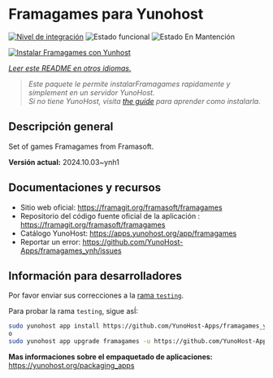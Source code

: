 <!--
Este archivo README esta generado automaticamente<https://github.com/YunoHost/apps/tree/master/tools/readme_generator>
No se debe editar a mano.
-->

# Framagames para Yunohost

[![Nivel de integración](https://dash.yunohost.org/integration/framagames.svg)](https://ci-apps.yunohost.org/ci/apps/framagames/) ![Estado funcional](https://ci-apps.yunohost.org/ci/badges/framagames.status.svg) ![Estado En Mantención](https://ci-apps.yunohost.org/ci/badges/framagames.maintain.svg)

[![Instalar Framagames con Yunhost](https://install-app.yunohost.org/install-with-yunohost.svg)](https://install-app.yunohost.org/?app=framagames)

*[Leer este README en otros idiomas.](./ALL_README.md)*

> *Este paquete le permite instalarFramagames rapidamente y simplement en un servidor YunoHost.*  
> *Si no tiene YunoHost, visita [the guide](https://yunohost.org/install) para aprender como instalarla.*

## Descripción general

Set of games Framagames from Framasoft.

**Versión actual:** 2024.10.03~ynh1
## Documentaciones y recursos

- Sitio web oficial: <https://framagit.org/framasoft/framagames>
- Repositorio del código fuente oficial de la aplicación : <https://framagit.org/framasoft/framagames>
- Catálogo YunoHost: <https://apps.yunohost.org/app/framagames>
- Reportar un error: <https://github.com/YunoHost-Apps/framagames_ynh/issues>

## Información para desarrolladores

Por favor enviar sus correcciones a la [rama `testing`](https://github.com/YunoHost-Apps/framagames_ynh/tree/testing).

Para probar la rama `testing`, sigue asÍ:

```bash
sudo yunohost app install https://github.com/YunoHost-Apps/framagames_ynh/tree/testing --debug
o
sudo yunohost app upgrade framagames -u https://github.com/YunoHost-Apps/framagames_ynh/tree/testing --debug
```

**Mas informaciones sobre el empaquetado de aplicaciones:** <https://yunohost.org/packaging_apps>
